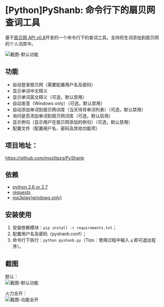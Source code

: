 # [Python]PyShanb: 命令行下的扇贝网查词工具

基于[扇贝网 API v0.8](http://www.shanbay.com/support/dev/api.html "扇贝网 API v0.8")开发的一个命令行下的查词工具。支持将生词添加到扇贝网的个人词库中。

![截图-默认功能](https://github.com/mozillazg/my-blog-file/raw/master/2012/11/pyshanb-01.png "截图-默认功能")

## 功能

* 自动登录扇贝网（需要配置用户名及密码）
* 显示单词中文释义
* 显示单词英文释义（可选，默认禁用）
* 自动发音（Windows only）（可选，默认禁用）
* 自动添加单词到扇贝网词库（当天待背单词列表）（可选，默认禁用）
* 询问是否添加单词到扇贝网词库（可选，默认启用）
* 显示例句（显示用户在扇贝网添加的例句）（可选，默认禁用）
* 配置文件（配置用户名、密码及其他功能项）

## 项目地址：
<https://github.com/mozillazg/PyShanb>

## 依赖

* [python 2.6 or 2.7](http://www.python.org/ "www.python.org")
* [requests](https://github.com/kennethreitz/requests "requests-github")
* [mp3play(windows only)](https://code.google.com/p/mp3play/ "mp3play-url")

## 安装使用

1. 安装依赖模块：`pip install -r requirements.txt`；
2. 配置用户名及密码（pyshanb.conf）；
3. 命令行下执行：`python pyshanb.py`（Tips：使用过程中输入 `q` 即可退出程序）。

## 截图

默认：       
![截图-默认功能](https://github.com/mozillazg/my-blog-file/raw/master/2012/11/pyshanb-01.png "截图-默认功能")

火力全开：      
![截图-功能全开](https://github.com/mozillazg/my-blog-file/raw/master/2012/11/pyshanb-02.png "截图-功能全开")


